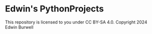 # Edwin's PythonProjects
This repository is licensed to you under CC BY-SA 4.0.
Copyright 2024 Edwin Burwell